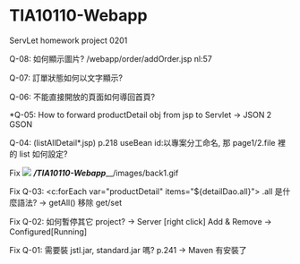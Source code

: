 # TIA10110-Webapp
ServLet homework project 0201

Q-08: 如何顯示圖片? /webapp/order/addOrder.jsp nl:57

Q-07: 訂單狀態如何以文字顯示?

Q-06: 不能直接開放的頁面如何導回首頁?

*Q-05: How to forward productDetail obj from jsp to Servlet -> JSON 2 GSON

Q-04: (listAllDetail*.jsp) p.218 useBean id:以專案分工命名, 那 page1/2.file 裡的 list 如何設定?

Fix <img src="${pageContext.request.contextPath}/images/back1.gif" id="back">
_______________/TIA10110-Webapp_________________/images/back1.gif

Fix Q-03: <c:forEach var="productDetail" items="${detailDao.all}"> .all 是什麼語法? -> getAll() 移除 get/set

Fix Q-02: 如何暫停其它 project? -> Server [right click] Add & Remove -> Configured[Running]

Fix Q-01: 需要裝 jstl.jar, standard.jar 嗎? p.241 -> Maven 有安裝了



